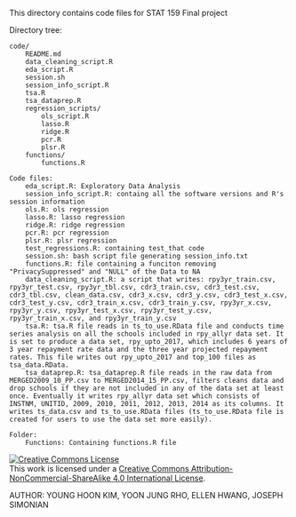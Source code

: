 This directory contains code files for STAT 159 Final project

Directory tree:
```
code/
	README.md
	data_cleaning_script.R
	eda_script.R
	session.sh
	session_info_script.R
	tsa.R
	tsa_dataprep.R
	regression_scripts/
		ols_script.R 
		lasso.R
		ridge.R
		pcr.R
		plsr.R
	functions/
		functions.R

```

```
Code files:
	eda_script.R: Exploratory Data Analysis
	session_info_script.R: containg all the software versions and R's session information
	ols.R: ols regression
	lasso.R: lasso regression
	ridge.R: ridge regression
	pcr.R: pcr regression
	plsr.R: plsr regression
	test_regressions.R: containing test_that code
	session.sh: bash script file generating session_info.txt
	functions.R: file containing a funciton removing "PrivacySuppressed" and "NULL" of the Data to NA
	data_cleaning_script.R: a script that writes: rpy3yr_train.csv, rpy3yr_test.csv, rpy3yr_tbl.csv, cdr3_train.csv, cdr3_test.csv, cdr3_tbl.csv, clean_data.csv, cdr3_x.csv, cdr3_y.csv, cdr3_test_x.csv, cdr3_test_y.csv, cdr3_train_x.csv, cdr3_train_y.csv,	rpy3yr_x.csv, rpy3yr_y.csv, rpy3yr_test_x.csv, rpy3yr_test_y.csv, rpy3yr_train_x.csv, and rpy3yr_train_y.csv
	tsa.R: tsa.R file reads in ts_to_use.RData file and conducts time series analysis on all the schools included in rpy_allyr data set. It is set to produce a data set, rpy_upto_2017, which includes 6 years of 3 year repayment rate data and the three year projected repayment rates. This file writes out rpy_upto_2017 and top_100 files as tsa_data.RData.
	tsa_dataprep.R: tsa_dataprep.R file reads in the raw data from MERGED2009_10_PP.csv to MERGED2014_15_PP.csv, filters cleans data and drop schools if they are not included in any of the data set at least once. Eventually it writes rpy_allyr data set which consists of INSTNM, UNITID, 2009, 2010, 2011, 2012, 2013, 2014 as its columns. It writes ts_data.csv and ts_to_use.RData files (ts_to_use.RData file is created for users to use the data set more easily).
```

```
Folder: 
	Functions: Containing functions.R file
```
<a rel="license" href="http://creativecommons.org/licenses/by-nc-sa/4.0/"><img alt="Creative Commons License" style="border-
width:0" src="https://i.creativecommons.org/l/by-nc-sa/4.0/88x31.png" /></a><br />This work is licensed under a <a rel="license"
href="http://creativecommons.org/licenses/by-nc-sa/4.0/">Creative Commons Attribution-NonCommercial-ShareAlike 4.0 International License</a>.

AUTHOR: YOUNG HOON KIM, YOON JUNG RHO, ELLEN HWANG, JOSEPH SIMONIAN
